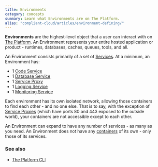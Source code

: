 ```yaml
---
title: Environments
category: concepts
summary: Learn what Environments are on The Platform.
alias: "compliant-cloud/articles/environment-defining/"
---
```


**Environments** are the highest-level object that a user can interact with on [The Platform](https://datica.com/platform). An Environment represents your entire hosted application or product - runtimes, databases, caches, queues, tools, and all.

An Environment consists primarily of a set of [Services](/compliant-cloud/articles/concepts/services). At a minimum, an Environment has:

* 1 [Code Service](/compliant-cloud/articles/concepts/services#code-services)
* 1 [Database Service](/compliant-cloud/articles/concepts/services#database-services)
* 1 [Service Proxy](/compliant-cloud/articles/concepts/service-proxy)
* 1 [Logging Service](/compliant-cloud/articles/logging-access)
* 1 [Monitoring Service](/compliant-cloud/articles/monitoring)

Each environment has its own isolated network, allowing those containers to find each other - and no one else. That is to say, with the exception of [Service Proxies](/compliant-cloud/articles/concepts/service-proxy) (which have ports 80 and 443 exposed to the outside world), your containers are not accessible except to each other.

An Environment can expand to have any number of services - as many as you need. An Environment does not have any [containers](/compliant-cloud/articles/concepts/containers) of its own - only those of its services.

### See also
* [The Platform CLI](/compliant-cloud/articles/cli-platform)
